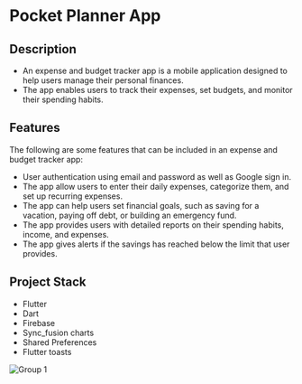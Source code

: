 # Pocket Planner App

## Description

- An expense and budget tracker app is a mobile application designed to help users manage their personal finances. 
- The app enables users to track their expenses, set budgets, and monitor their spending habits.

## Features
The following are some features that can be included in an expense and budget tracker app:
- User authentication using email and password as well as Google sign in.
- The app allow users to enter their daily expenses, categorize them, and set up recurring expenses.
- The app can help users set financial goals, such as saving for a vacation, paying off debt, or building an emergency fund.
- The app provides users with detailed reports on their spending habits, income, and expenses.
- The app gives alerts if the savings has reached below the limit that user provides.


## Project Stack 
- Flutter 
- Dart
- Firebase
- Sync_fusion charts
- Shared Preferences
- Flutter toasts


![Group 1](https://user-images.githubusercontent.com/43003421/232288901-1ced6747-5544-4ffc-af1f-74d73b1bb5a5.png)
